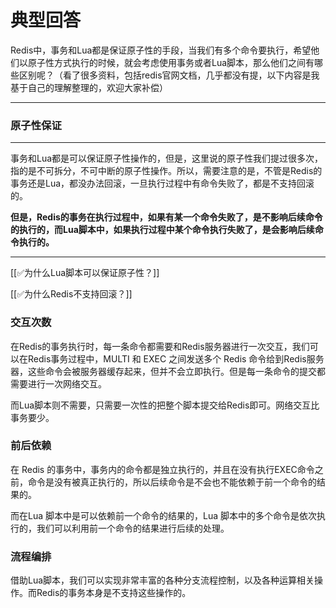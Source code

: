 # 典型回答


Redis中，事务和Lua都是保证原子性的手段，当我们有多个命令要执行，希望他们以原子性方式执行的时候，就会考虑使用事务或者Lua脚本，那么他们之间有哪些区别呢？（看了很多资料，包括redis官网文档，几乎都没有提，以下内容是我基于自己的理解整理的，欢迎大家补偿）

****

### 原子性保证
****

事务和Lua都是可以保证原子性操作的，但是，这里说的原子性我们提过很多次，指的是不可拆分，不可中断的原子性操作。所以，需要注意的是，不管是Redis的事务还是Lua，都没办法回滚，一旦执行过程中有命令失败了，都是不支持回滚的。



**但是，Redis的事务在执行过程中，如果有某一个命令失败了，是不影响后续命令的执行的，而Lua脚本中，如果执行过程中某个命令执行失败了，是会影响后续命令执行的。**

****

[[✅为什么Lua脚本可以保证原子性？]]



[[✅为什么Redis不支持回滚？]]



### 交互次数


在Redis的事务执行时，每一条命令都需要和Redis服务器进行一次交互，我们可以在Redis事务过程中，MULTI 和 EXEC 之间发送多个 Redis 命令给到Redis服务器，这些命令会被服务器缓存起来，但并不会立即执行。但是每一条命令的提交都需要进行一次网络交互。



而Lua脚本则不需要，只需要一次性的把整个脚本提交给Redis即可。网络交互比事务要少。



### 前后依赖


在 Redis 的事务中，事务内的命令都是独立执行的，并且在没有执行EXEC命令之前，命令是没有被真正执行的，所以后续命令是不会也不能依赖于前一个命令的结果的。



而在Lua 脚本中是可以依赖前一个命令的结果的，Lua 脚本中的多个命令是依次执行的，我们可以利用前一个命令的结果进行后续的处理。



### 流程编排


借助Lua脚本，我们可以实现非常丰富的各种分支流程控制，以及各种运算相关操作。而Redis的事务本身是不支持这些操作的。

